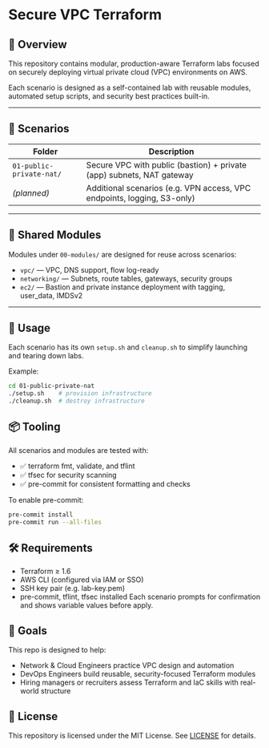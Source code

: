 # Secure VPC Terraform

## 🧭 Overview

This repository contains modular, production-aware Terraform labs focused on securely deploying virtual private cloud (VPC) environments on AWS.

Each scenario is designed as a self-contained lab with reusable modules, automated setup scripts, and security best practices built-in.

---

## 📁 Scenarios

| Folder                    | Description                                                              |
|---------------------------|---------------------------------------------------------------------------|
| `01-public-private-nat/`  | Secure VPC with public (bastion) + private (app) subnets, NAT gateway    |
| *(planned)*               | Additional scenarios (e.g. VPN access, VPC endpoints, logging, S3-only)  |

---

## 🧱 Shared Modules

Modules under `00-modules/` are designed for reuse across scenarios:

- `vpc/` — VPC, DNS support, flow log-ready
- `networking/` — Subnets, route tables, gateways, security groups
- `ec2/` — Bastion and private instance deployment with tagging, user_data, IMDSv2

---

## 🚀 Usage

Each scenario has its own `setup.sh` and `cleanup.sh` to simplify launching and tearing down labs.

Example:

```bash
cd 01-public-private-nat
./setup.sh    # provision infrastructure
./cleanup.sh  # destroy infrastructure
```

## 📦 Tooling

All scenarios and modules are tested with:

- ✅ terraform fmt, validate, and tflint
- ✅ tfsec for security scanning
- ✅ pre-commit for consistent formatting and checks

To enable pre-commit:
```bash
pre-commit install
pre-commit run --all-files
```

## 🛠 Requirements

- Terraform ≥ 1.6
- AWS CLI (configured via IAM or SSO)
- SSH key pair (e.g. lab-key.pem)
- pre-commit, tflint, tfsec installed
Each scenario prompts for confirmation and shows variable values before apply.

## 🎯 Goals
This repo is designed to help:
- Network & Cloud Engineers practice VPC design and automation
- DevOps Engineers build reusable, security-focused Terraform modules
- Hiring managers or recruiters assess Terraform and IaC skills with real-world structure

## 📖 License
This repository is licensed under the MIT License. See [LICENSE](https://github.com/Alexbeav/secure-vpc-terraform/blob/main/LICENSE) for details.
